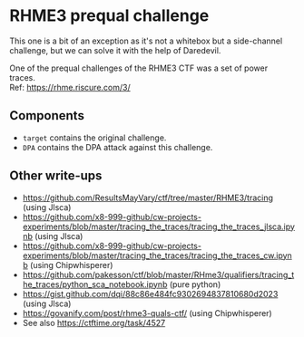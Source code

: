 # RHME3 prequal challenge

This one is a bit of an exception as it's not a whitebox but a side-channel challenge, but we can solve it with the help of Daredevil.

One of the prequal challenges of the RHME3 CTF was a set of power traces.  
Ref: https://rhme.riscure.com/3/

Components
----------

* `target` contains the original challenge.
* `DPA` contains the DPA attack against this challenge.

Other write-ups
---------------

* https://github.com/ResultsMayVary/ctf/tree/master/RHME3/tracing (using Jlsca)
* https://github.com/x8-999-github/cw-projects-experiments/blob/master/tracing_the_traces/tracing_the_traces_jlsca.ipynb (using Jlsca)
* https://github.com/x8-999-github/cw-projects-experiments/blob/master/tracing_the_traces/tracing_the_traces_cw.ipynb (using Chipwhisperer)
* https://github.com/pakesson/ctf/blob/master/RHme3/qualifiers/tracing_the_traces/python_sca_notebook.ipynb (pure python)
* https://gist.github.com/dqi/88c86e484fc9302694837810680d2023 (using Jlsca)
* https://govanify.com/post/rhme3-quals-ctf/ (using Chipwhisperer)
* See also https://ctftime.org/task/4527
